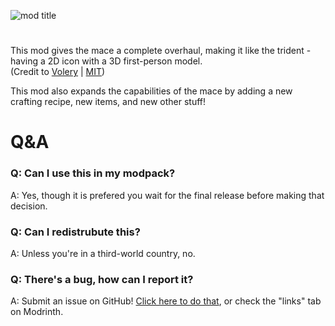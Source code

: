 ![mod title](https://kckarnige.github.io/res/wham_title.png)

#

This mod gives the mace a complete overhaul, making it like the trident - having a 2D icon with a 3D first-person model.  
(Credit to [Volery](https://modrinth.com/mod/mace-but-3d/) | [MIT](https://github.com/Volery39/MaceBut3D/blob/3c22f7265b5b1b1ccb5d5774cf890700b03103e0/LICENSE))  

This mod also expands the capabilities of the mace by adding a new crafting recipe, new items, and new other stuff!


#

# Q&A 

### Q: Can I use this in my modpack?
A: Yes, though it is prefered you wait for the final release before making that decision.

### Q: Can I redistrubute this?
A: Unless you're in a third-world country, no.

### Q: There's a bug, how can I report it?
A: Submit an issue on GitHub! [Click here to do that](https://github.com/kckarnige/wham/labels), or check the "links" tab on Modrinth.